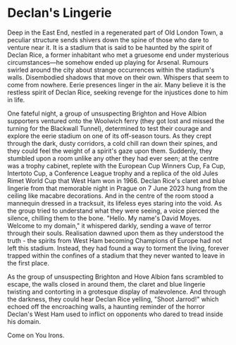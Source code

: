 # Declan's Lingerie

Deep in the East End, nestled in a regenerated part of Old London Town, a peculiar structure sends shivers down the spine of those who dare to venture near it. It is a stadium that is said to be haunted by the spirit of Declan Rice, a former inhabitant who met a gruesome end under mysterious circumstances—he somehow ended up playing for Arsenal. Rumours swirled around the city about strange occurrences within the stadium's walls. Disembodied shadows that move on their own. Whispers that seem to come from nowhere. Eerie presences linger in the air. Many believe it is the restless spirit of Declan Rice, seeking revenge for the injustices done to him in life.

One fateful night, a group of unsuspecting Brighton and Hove Albion supporters ventured onto the Woolwich ferry (they got lost and missed the turning for the Blackwall Tunnel), determined to test their courage and explore the eerie stadium on one of its off-season tours. As they crept through the dark, dusty corridors, a cold chill ran down their spines, and they could feel the weight of a spirit's gaze upon them. Suddenly, they stumbled upon a room unlike any other they had ever seen; at the centre was a trophy cabinet, replete with the European Cup Winners Cup, Fa Cup, Intertoto Cup, a Conference League trophy and a replica of the old Jules Rimet World Cup that West Ham won in 1966. Declan Rice's claret and blue lingerie from that memorable night in Prague on 7 June 2023 hung from the ceiling like macabre decorations. And in the centre of the room stood a mannequin dressed in a tracksuit, its lifeless eyes staring into the void. As the group tried to understand what they were seeing, a voice pierced the silence, chilling them to the bone. "Hello. My name's David Moyes. Welcome to my domain," it whispered darkly, sending a wave of terror through their souls. Realisation dawned upon them as they understood the truth - the spirits from West Ham becoming Champions of Europe had not left this stadium. Instead, they had found a way to torment the living, forever trapped within the confines of a stadium that they never wanted to leave in the first place.

As the group of unsuspecting Brighton and Hove Albion fans scrambled to escape, the walls closed in around them, the claret and blue lingerie twisting and contorting in a grotesque display of malevolence. And through the darkness, they could hear Declan Rice yelling, "Shoot Jarrod!" which echoed off the encroaching walls, a haunting reminder of the horror Declan's West Ham used to inflict on opponents who dared to tread inside his domain.

Come on You Irons.

&nbsp;
